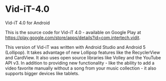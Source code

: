 # Vid-iT-4.0
Vid-iT 4.0 for Android

This is the source code for Vid-iT 4.0 - available on Google Play at https://play.google.com/store/apps/details?id=com.intertech.vidit.

This version of Vid-iT was written with Android Studio and Android 5 (Lollipop).  It takes advantage of new Lollipop features like the RecyclerView and CardView.  It also uses open source libraries like Volley and the YouTube API v3.  In addition to providing new functionality - like the ability to add a video favorite manually without a song from your music collection - it also supports bigger devices like tablets.
